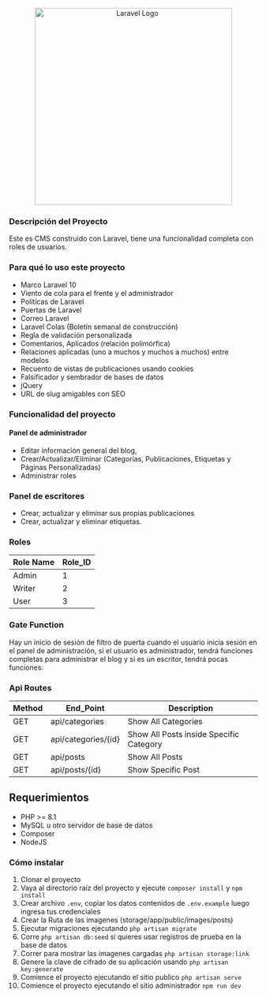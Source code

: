 <p align="center"><a href="https://laravel.com" target="_blank"><img src="https://raw.githubusercontent.com/laravel/art/master/logo-lockup/5%20SVG/2%20CMYK/1%20Full%20Color/laravel-logolockup-cmyk-red.svg" width="400" alt="Laravel Logo"></a></p>

### Descripción del Proyecto
Este es CMS construido con Laravel, tiene una funcionalidad completa con roles de usuarios.

### Para qué lo uso este proyecto
- Marco Laravel 10
- Viento de cola para el frente y el administrador
- Políticas de Laravel
- Puertas de Laravel
- Correo Laravel
- Laravel Colas (Boletín semanal de construcción)
- Regla de validación personalizada
- Comentarios, Aplicados (relación polimórfica)
- Relaciones aplicadas (uno a muchos y muchos a muchos) entre modelos
- Recuento de vistas de publicaciones usando cookies
- Falsificador y sembrador de bases de datos
- jQuery
- URL de slug amigables con SEO
  
### Funcionalidad del proyecto
#### Panel de administrador
- Editar información general del blog,
- Crear/Actualizar/Eliminar (Categorías, Publicaciones, Etiquetas y Páginas Personalizadas)
- Administrar roles

### Panel de escritores
- Crear, actualizar y eliminar sus propias publicaciones
- Crear, actualizar y eliminar etiquetas.

### Roles
                    
Role Name  | Role_ID
------------- | -------------
Admin  | 1
Writer | 2 
User | 3
                

### Gate Function
Hay un inicio de sesión de filtro de puerta cuando el usuario inicia sesión en el panel de administración, si el usuario es administrador, tendrá funciones completas para administrar el blog y si es un escritor, tendrá pocas funciones.

### Api Routes
                    
Method  | End_Point | Description
------------- | ------------- | -------------
GET | api/categories | Show All Categories
GET | api/categories/{id} | Show All Posts inside Specific Category
GET | api/posts | Show All Posts
GET | api/posts/{id} | Show Specific Post

## Requerimientos
- PHP >= 8.1
- MySQL u otro servidor de base de datos
- Composer
- NodeJS

### Cómo instalar
1. Clonar el proyecto
2. Vaya al directorio raíz del proyecto y ejecute `composer install` y `npm install`
3. Crear archivo `.env`, copiar los datos contenidos de `.env.example` luego ingresa tus credenciales
4. Crear la Ruta de las imagenes (storage/app/public/images/posts)
5. Ejecutar migraciones ejecutando `php artisan migrate`
6. Corre  `php artisan db:seed` si quieres usar registros de prueba en la base de datos
7. Correr para mostrar las imagenes cargadas `php artisan storage:link` 
8. Genere la clave de cifrado de su aplicación usando `php artisan key:generate`
9. Comience el proyecto ejecutando el sitio publico `php artisan serve`
10. Comience el proyecto ejecutando el sitio administrador `npm run dev`

